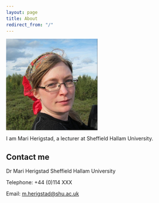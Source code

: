 ```yaml
---
layout: page
title: About
redirect_from: "/"
---
```


<img src="/assets/mariherigstadportrait.jpg" alt="Mari Herigstad" align="middle" style="width: 250px;"/>

I am Mari Herigstad, a lecturer at Sheffield Hallam University.


## Contact me

Dr Mari Herigstad 
Sheffield Hallam University

Telephone: +44 (0)114 XXX

Email: <m.herigstad@shu.ac.uk>
